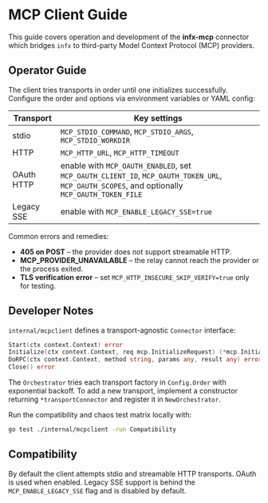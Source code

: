 # MCP Client Guide

This guide covers operation and development of the **infx-mcp** connector which bridges `infx` to third-party Model Context Protocol (MCP) providers.

## Operator Guide

The client tries transports in order until one initializes successfully. Configure the order and options via environment variables or YAML config:

| Transport | Key settings |
|-----------|--------------|
| stdio | `MCP_STDIO_COMMAND`, `MCP_STDIO_ARGS`, `MCP_STDIO_WORKDIR` |
| HTTP | `MCP_HTTP_URL`, `MCP_HTTP_TIMEOUT` |
| OAuth HTTP | enable with `MCP_OAUTH_ENABLED`, set `MCP_OAUTH_CLIENT_ID`, `MCP_OAUTH_TOKEN_URL`, `MCP_OAUTH_SCOPES`, and optionally `MCP_OAUTH_TOKEN_FILE` |
| Legacy SSE | enable with `MCP_ENABLE_LEGACY_SSE=true` |

Common errors and remedies:

- **405 on POST** – the provider does not support streamable HTTP.
- **MCP_PROVIDER_UNAVAILABLE** – the relay cannot reach the provider or the process exited.
- **TLS verification error** – set `MCP_HTTP_INSECURE_SKIP_VERIFY=true` only for testing.

## Developer Notes

`internal/mcpclient` defines a transport-agnostic `Connector` interface:

```go
Start(ctx context.Context) error
Initialize(ctx context.Context, req mcp.InitializeRequest) (*mcp.InitializeResult, error)
DoRPC(ctx context.Context, method string, params any, result any) error
Close() error
```

The `Orchestrator` tries each transport factory in `Config.Order` with exponential backoff. To add a new transport, implement a constructor returning `*transportConnector` and register it in `NewOrchestrator`.

Run the compatibility and chaos test matrix locally with:

```bash
go test ./internal/mcpclient -run Compatibility
```

## Compatibility

By default the client attempts stdio and streamable HTTP transports. OAuth is used when enabled. Legacy SSE support is behind the `MCP_ENABLE_LEGACY_SSE` flag and is disabled by default.

